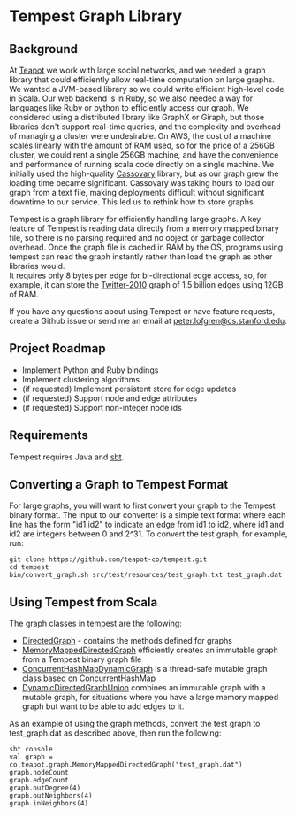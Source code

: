 # Tempest Graph Library

## Background
At [Teapot](http://teapot.co) we work with large social networks, and we needed a graph library that
 could efficiently allow real-time computation on large graphs.  We wanted a JVM-based library so
  we could write efficient high-level code in Scala.  Our web backend is in Ruby, so we also 
  needed a way for languages like Ruby or python to efficiently access our graph.  We considered 
  using a distributed library like GraphX or Giraph, but those libraries don't support 
  real-time queries, and the complexity and overhead of managing a cluster were undesirable.  On 
  AWS, the cost of a machine scales linearly with the amount of RAM used, so for the price of a 
  256GB cluster, we could rent a single 256GB machine, and have the convenience and performance 
  of running scala code directly on a single machine.  We initially used the 
  high-quality [Cassovary](https://github.com/twitter/cassovary) library, but as our graph grew 
  the loading time became significant.  Cassovary was taking hours to load our graph from a text 
  file, making deployments difficult without significant downtime to our service.  This led us to
  rethink how to store graphs.

Tempest is a graph library for efficiently handling large graphs.  A key feature of Tempest is
reading data directly from a memory mapped binary file, so there is no parsing required and no
object or garbage collector overhead.  Once the graph file is cached in RAM by the OS, programs
using tempest can read the graph instantly rather than load the graph as other libraries would.  
It requires only 8 bytes per edge for bi-directional edge access, so, for example, it can store the
[Twitter-2010](http://law.di.unimi.it/webdata/twitter-2010/) graph of 1.5 billion edges using 
12GB of RAM.  

If you have any questions about using Tempest or have feature requests, create a Github issue or 
send me an email at <peter.lofgren@cs.stanford.edu>.

## Project Roadmap
- Implement Python and Ruby bindings
- Implement clustering algorithms
- (if requested) Implement persistent store for edge updates
- (if requested) Support node and edge attributes
- (if requested) Support non-integer node ids

## Requirements
Tempest requires Java and [sbt](http://www.scala-sbt.org/download.html).

## Converting a Graph to Tempest Format
For large graphs, you will want to first convert your graph to the Tempest binary format.  The 
input to our converter is a simple text format where each line has the form "id1 id2" to 
indicate an edge from id1 to id2, where id1 and id2 are integers between 0 and 2^31.  To convert 
the test graph, for example, run:
```
git clone https://github.com/teapot-co/tempest.git
cd tempest
bin/convert_graph.sh src/test/resources/test_graph.txt test_graph.dat
```

## Using Tempest from Scala 
The graph classes in tempest are the following:
  - [DirectedGraph](http://teapot-co.github.io/tempest/scaladoc/#co.teapot.graph.DirectedGraph) -
   contains the methods defined for graphs
  - [MemoryMappedDirectedGraph](http://teapot-co.github.io/tempest/scaladoc/#co.teapot.graph.MemoryMappedDirectedGraph)
   efficiently creates an immutable graph from a Tempest binary graph file
  - [ConcurrentHashMapDynamicGraph](http://teapot-co.github.io/tempest/scaladoc/#co.teapot.graph.ConcurrentHashMapDynamicGraph)
    is a thread-safe mutable graph class based on ConcurrentHashMap
  - [DynamicDirectedGraphUnion](http://teapot-co.github.io/tempest/scaladoc/#co.teapot.graph.DynamicDirectedGraphUnion)
    combines an immutable graph with a mutable graph, for situations where you have a large 
    memory mapped graph but want to be able to add edges to it.
    
As an example of using the graph methods, convert the test graph to test_graph.dat as described 
above, then run the following:
```
sbt console
val graph = co.teapot.graph.MemoryMappedDirectedGraph("test_graph.dat")
graph.nodeCount
graph.edgeCount
graph.outDegree(4)
graph.outNeighbors(4)
graph.inNeighbors(4)
```
